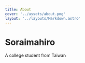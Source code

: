 ```yaml
---
title: About
cover: '../assets/about.png'
layout: '../layouts/Markdown.astro'
---
```


# Soraimahiro

A college student from Taiwan